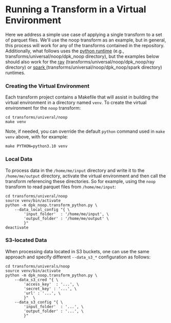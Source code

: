 # Running a Transform in a Virtual Environment 
Here we address a simple use case of applying a single transform to a 
set of parquet files. 
We'll use the noop transform as an example, but in general, this process
will work for any of the transforms contained in the repository.
Additionally, what follows uses the 
[python runtime](../../data-processing-lib/doc/python-runtime.md)
(e.g., transforms/universal/noop/dpk_noop directory), 
but the examples below should also work for the
[ray](../../data-processing-lib/doc/ray-runtime.md)
(transforms/universal/noop/dpk_noop/ray directory)
or
[spark ](../../data-processing-lib/doc/spark-runtime.md)
(transforms/universal/noop/dpk_noop/spark directory)
runtimes.

### Creating the Virtual Environment
Each transform project contains a Makefile that will assist in building
the virtual environment in a directory named `venv`.
To create the virtual environment for the `noop` transform:

```shell
cd transforms/univeral/noop
make venv 
```
Note, if needed, you can override the default `python` command used 
in `make venv` above, with for example:

```shell
make PYTHON=python3.10 venv
```

### Local Data
To process data in the `/home/me/input` directory and write it
to the `/home/me/output` directory, activate the virtual environment
and then call the transform referencing these directories.
So for example, using the `noop` transform 
to read parquet files from `/home/me/input`:

```shell
cd transforms/univeral/noop
source venv/bin/activate
python -m dpk_noop.transform_python.py \
    --data_local_config "{ \
	    'input_folder'  : '/home/me/input', \
	    'output_folder' : '/home/me/output' \
	    }"
deactivate
```

### S3-located Data
When processing data located in S3 buckets, one can use the same 
approach and specify different `--data_s3_*` configuration as follows: 

```shell
cd transforms/univerals/noop
source venv/bin/activate
python -m dpk_noop.transform_python.py \
	--data_s3_cred "{ \
	    'access_key'  : '...', \
	    'secret_key' : '...', \
	    'url' : '...', \
	    }"  \
	--data_s3_config "{ \
	    'input_folder'  : '...', \
	    'output_folder' : '...', \
	    }"  
```

